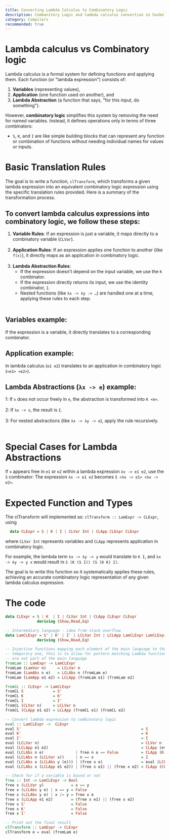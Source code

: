 ```yaml
---
title: Converting Lambda Calculus to Combinatory Logic	
description: Combanitory Logic and lambda calculus convertion in haskell
category: Compilers
recommended: true
---
```


# Lambda calculus vs Combinatory logic

Lambda calculus is a formal system for defining functions and applying them. Each function (or "lambda expression") consists of:
1. **Variables** (representing values),
2. **Application** (one function used on another), and
3. **Lambda Abstraction** (a function that says, "for this input, do something").

However, **combinatory logic** simplifies this system by removing the need for named variables. Instead, it defines operations only in terms of three combinators:
- `S`, `K`, and `I` are like simple building blocks that can represent any function or combination of functions without needing individual names for values or inputs.

# Basic Translation Rules

The goal is to write a function, `clTransform`, which transforms a given lambda expression into an equivalent combinatory logic expression using the specific translation rules provided. Here is a summary of the transformation process.

## To convert lambda calculus expressions into combinatory logic, we follow these steps:

1. **Variable Rules**: If an expression is just a variable, it maps directly to a combinatory variable (`CLVar`).<br></br>
2. **Application Rules**: If an expression applies one function to another (like `f(x)`), it directly maps as an application in combinatory logic.<br></br>
3. **Lambda Abstraction Rules**:
   - If the expression doesn't depend on the input variable, we use the `K` combinator.
   - If the expression directly returns its input, we use the identity combinator, `I`.
   - Nested functions (like `λx -> λy -> …`) are handled one at a time, applying these rules to each step.<br></br>

## Variables example: 
If the expression is a variable, it directly translates to a corresponding combinator.

## Application example: 
In lambda calculus (`e1 e2`) translates to an application in combinatory logic (`<e1> <e2>`).

## Lambda Abstractions (`λx -> e`) example:
1: If `x` does not occur freely in `e`, the abstraction is transformed into `K <e>`.<br></br>
2: If `λx -> x`, the result is `I`.<br></br>
3: For nested abstractions (like `λx -> λy -> e`), apply the rule recursively.<br></br>

# Special Cases for Lambda Abstractions

If `x` appears free in `e1` or `e2` within a lambda expression `λx -> e1 e2`, use the `S` combinator: The expression `λx -> e1 e2` becomes `S <λx -> e1> <λx -> e2>`.

# Expected Function and Types

The clTransform will implemented as: `clTransform :: LamExpr -> CLExpr`, using 

```haskell
  data CLExpr = S | K | I | CLVar Int | CLApp CLExpr CLExpr
```

where ```CLVar Int``` represents variables and ```CLApp``` represents application in combinatory logic.

For example, the lambda term ```λx -> λy -> y``` would translate to ```K I```, and ```λx -> λy -> y x``` would result in ```S (K (S I)) (S (K K) I)```.

The goal is to write this function so it systematically applies these rules, achieving an accurate combinatory logic representation of any given lambda calculus expression.

# The code

```haskell
data CLExpr = S | K  | I | CLVar Int | CLApp CLExpr CLExpr
              deriving (Show,Read,Eq)

-- Intermediary language - idea from stack overflow
data LamCLExpr = S' | K' | I' | LCLVar Int | LCLApp LamCLExpr LamCLExpr | LCLAbs Int LamCLExpr
              deriving (Show,Read,Eq) 

-- Injective functions mapping each element of the main language to the
-- temporary one, this is to allow for pattern matching Lambda functions which
-- are not part of the main language
fromLam :: LamExpr -> LamCLExpr
fromLam (LamVar n)     = LCLVar n
fromLam (LamAbs n e)   = LCLAbs n (fromLam e)
fromLam (LamApp e1 e2) = LCLApp (fromLam e1) (fromLam e2) 

fromCL :: CLExpr -> LamCLExpr
fromCL S             = S'
fromCL K             = K'
fromCL I             = I'
fromCL (CLVar n)     = LCLVar n
fromCL (CLApp e1 e2) = LCLApp (fromCL e1) (fromCL e2) 

-- Convert lambda expression to combinatory logic
eval :: LamCLExpr ->  CLExpr
eval S'                                                     = S
eval K'                                                     = K
eval I'                                                     = I
eval (LCLVar n)                                             = CLVar n
eval (LCLApp e1 e2)                                         = CLApp (eval e1) (eval e2) 
eval (LCLAbs n e)              | free n e == False          = CLApp (K) (eval e)
eval (LCLAbs n (LCLVar x))     | n == x                     = I
eval (LCLAbs x (LCLAbs y (e))) | (free x e)                 = eval (LCLAbs x (fromCL (eval (LCLAbs y e))))
eval (LCLAbs x (LCLApp e1 e2)) | (free x e1) || (free x e2) = CLApp (CLApp (S) (eval (LCLAbs x e1))) (eval (LCLAbs x e2))

-- Check for if a variable is bound or not
free :: Int -> LamCLExpr -> Bool
free x (LCLVar y)            = x == y
free x (LCLAbs y e) | x == y = False
free x (LCLAbs y e) | x /= y = free x e 
free x (LCLApp e1 e2)        = (free x e1) || (free x e2) 
free x S'                    = False
free x K'                    = False
free x I'                    = False

-- Print out the final result
clTransform :: LamExpr -> CLExpr
clTransform e = eval (fromLam e)

```